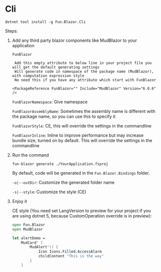 # Cli

```
dotnet tool install -g Fun.Blazor.Cli
```

Steps:

1. Add any third party blazor components like MudBlazor to your application

    `FunBlazor`
        
        Add this empty attribute to below line in your project file you will get the default generating settings
        Will generate code in namespace of the package name (MudBlazor), with computation expression style
        No need this if you have any attribute which start with FunBlazor

    ```
    <PackageReference FunBlazor="" Include="MudBlazor" Version="6.0.6" />
    ```

    `FunBlazorNamespace`: Give namespace

    `FunBlazorAssemblyName`: Sometimes the assembly name is different with the package name, so you can use this to specify it
        
    `FunBlazorStyle`: CE, this will override the settings in the commandline

    `FunBlazorInline`: Inline to improve performance but may increase bundle size, turned on by default. This will override the settings in the commandline
   

2. Run the command

    ```
    fun-blazor generate ./YourApplication.fsproj
    ```

    By default, code will be generated in the `Fun.Blazor.Bindings` folder.

    `-o|--outDir`: Customize the generated folder name

    `-s|--style`: Customize the style (CE)


3. Enjoy it

    CE style (You need set LangVersion to preview for your project if you are using dotnet 5, because CustomOperation override is in preview):

    ```fsharp
    open Fun.Blazor
    open MudBlazor

    let alertDemo =
        MudCard' [
            MudAlert'() {
                Icon Icons.Filled.AccessAlarm
                childContent "This is the way"
            }
        ]
    ```
